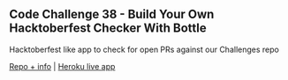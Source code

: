 ## Code Challenge 38 - Build Your Own Hacktoberfest Checker With Bottle

Hacktoberfest like app to check for open PRs against our Challenges repo 

[Repo + info](https://github.com/pybites/prchecker) | [Heroku live app](https://pybites-prs.herokuapp.com/)
